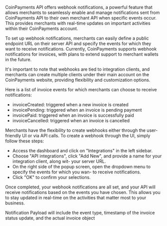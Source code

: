 CoinPayments API offers webhook notifications, a powerful feature that allows merchants to seamlessly enable and manage notifications sent from CoinPayments API to their own merchant API when specific events occur. This provides merchants with real-time updates on important activities within their CoinPayments account.

To set up webhook notifications, merchants can easily define a public endpoint URL on their server API and specify the events for which they want to receive notifications. Currently, CoinPayments supports webhook notifications for invoices, with plans to extend support to merchant wallets in the future.

It's important to note that webhooks are tied to integration clients, and merchants can create multiple clients under their main account on the CoinPayments website, providing flexibility and customization options.

Here is a list of invoice events for which merchants can choose to receive notifications:

- invoiceCreated: triggered when a new invoice is created
- invoicePending: triggered when an invoice is pending payment
- invoicePaid: triggered when an invoice is successfully paid
- invoiceCancelled: triggered when an invoice is cancelled

Merchants have the flexibility to create webhooks either through the user-friendly UI or via API calls. To create a webhook through the UI, simply follow these steps:

- Access the dashboard and click on "Integrations" in the left sidebar.
- Choose "API integrations", click "Add New", and provide a name for your integration client, along wit- your server URL.
- On the right side of the popup screen, open the dropdown menu to specify the events for which you wan- to receive notifications.
- Click "OK" to confirm your selections.

Once completed, your webhook notifications are all set, and your API will receive notifications based on the events you have chosen. This allows you to stay updated in real-time on the activities that matter most to your business.

Notification Payload will include the event type, timestamp of the invoice status update, and the actual invoice object


